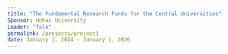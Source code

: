 ```yaml
---
title: "The Fundamental Research Funds for the Central Universities"
Sponsor: Hohai University
Leader: "Talk"
permalink: /projects/project1
date: January 1, 2024 - January 1, 2026 
---
```

